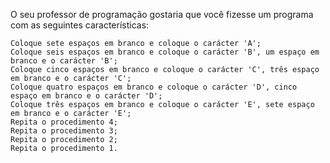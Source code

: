 O seu professor de programação gostaria que você fizesse um programa com as seguintes características:

    Coloque sete espaços em branco e coloque o carácter 'A';
    Coloque seis espaços em branco e coloque o carácter 'B', um espaço em branco e o carácter 'B';
    Coloque cinco espaços em branco e coloque o carácter 'C', três espaço em branco e o carácter 'C';
    Coloque quatro espaços em branco e coloque o carácter 'D', cinco espaço em branco e o carácter 'D';
    Coloque três espaços em branco e coloque o carácter 'E', sete espaço em branco e o carácter 'E';
    Repita o procedimento 4;
    Repita o procedimento 3;
    Repita o procedimento 2;
    Repita o procedimento 1.


